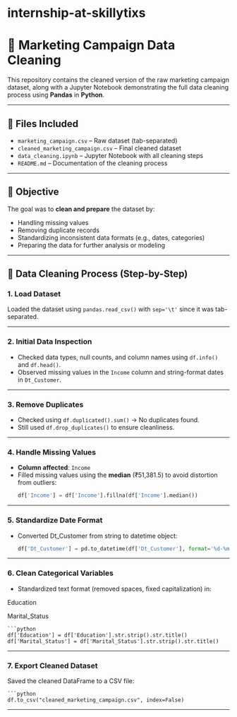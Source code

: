 # internship-at-skillytixs
# 🧼 Marketing Campaign Data Cleaning

This repository contains the cleaned version of the raw marketing campaign dataset, along with a Jupyter Notebook demonstrating the full data cleaning process using **Pandas** in **Python**.

---

## 📂 Files Included

- `marketing_campaign.csv` – Raw dataset (tab-separated)
- `cleaned_marketing_campaign.csv` – Final cleaned dataset
- `data_cleaning.ipynb` – Jupyter Notebook with all cleaning steps
- `README.md` – Documentation of the cleaning process

---

## 🧠 Objective

The goal was to **clean and prepare** the dataset by:
- Handling missing values
- Removing duplicate records
- Standardizing inconsistent data formats (e.g., dates, categories)
- Preparing the data for further analysis or modeling

---

## 🔧 Data Cleaning Process (Step-by-Step)

### 1. **Load Dataset**
Loaded the dataset using `pandas.read_csv()` with `sep='\t'` since it was tab-separated.

---

### 2. **Initial Data Inspection**
- Checked data types, null counts, and column names using `df.info()` and `df.head()`.
- Observed missing values in the `Income` column and string-format dates in `Dt_Customer`.

---

### 3. **Remove Duplicates**
- Checked using `df.duplicated().sum()` → No duplicates found.
- Still used `df.drop_duplicates()` to ensure cleanliness.

---

### 4. **Handle Missing Values**
- **Column affected**: `Income`
- Filled missing values using the **median** (₹51,381.5) to avoid distortion from outliers:
  ```python
  df['Income'] = df['Income'].fillna(df['Income'].median())

---
  
### 5. **Standardize Date Format**
- Converted Dt_Customer from string to datetime object:

  ```python
  df['Dt_Customer'] = pd.to_datetime(df['Dt_Customer'], format='%d-%m-%Y')

---

### 6. **Clean Categorical Variables**
- Standardized text format (removed spaces, fixed capitalization) in:

Education

Marital_Status

    ```python
    df['Education'] = df['Education'].str.strip().str.title()
    df['Marital_Status'] = df['Marital_Status'].str.strip().str.title()

---

### 7. **Export Cleaned Dataset**
Saved the cleaned DataFrame to a CSV file:

    ```python
    df.to_csv("cleaned_marketing_campaign.csv", index=False)

---
